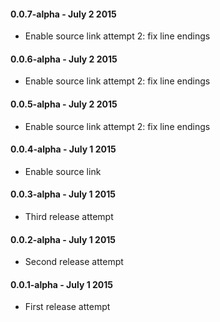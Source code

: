 #### 0.0.7-alpha - July 2 2015 
* Enable source link attempt 2: fix line endings

#### 0.0.6-alpha - July 2 2015 
* Enable source link attempt 2: fix line endings

#### 0.0.5-alpha - July 2 2015 
* Enable source link attempt 2: fix line endings

#### 0.0.4-alpha - July 1 2015 
* Enable source link

#### 0.0.3-alpha - July 1 2015 
* Third release attempt

#### 0.0.2-alpha - July 1 2015 
* Second release attempt

#### 0.0.1-alpha - July 1 2015 
* First release attempt
